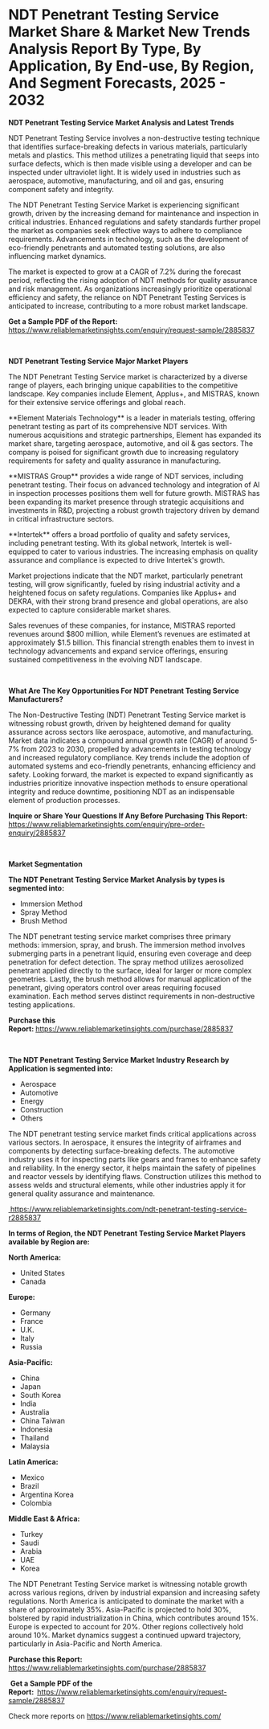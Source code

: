<p><h1>NDT Penetrant Testing Service Market Share & Market New Trends Analysis Report By Type, By Application, By End-use, By Region, And Segment Forecasts, 2025 - 2032</h1></p><p><strong>NDT Penetrant Testing Service Market Analysis and Latest Trends</strong></p>
<p><p>NDT Penetrant Testing Service involves a non-destructive testing technique that identifies surface-breaking defects in various materials, particularly metals and plastics. This method utilizes a penetrating liquid that seeps into surface defects, which is then made visible using a developer and can be inspected under ultraviolet light. It is widely used in industries such as aerospace, automotive, manufacturing, and oil and gas, ensuring component safety and integrity.</p><p>The NDT Penetrant Testing Service Market is experiencing significant growth, driven by the increasing demand for maintenance and inspection in critical industries. Enhanced regulations and safety standards further propel the market as companies seek effective ways to adhere to compliance requirements. Advancements in technology, such as the development of eco-friendly penetrants and automated testing solutions, are also influencing market dynamics.</p><p>The market is expected to grow at a CAGR of 7.2% during the forecast period, reflecting the rising adoption of NDT methods for quality assurance and risk management. As organizations increasingly prioritize operational efficiency and safety, the reliance on NDT Penetrant Testing Services is anticipated to increase, contributing to a more robust market landscape.</p></p>
<p><strong>Get a Sample PDF of the Report:&nbsp;</strong> <a href="https://www.reliablemarketinsights.com/enquiry/request-sample/2885837?utm_campaign=3191&utm_medium=2&utm_source=Github&utm_content=ia&utm_term=13032025&utm_id=ndt-penetrant-testing-service">https://www.reliablemarketinsights.com/enquiry/request-sample/2885837</a></p>
<p>&nbsp;</p>
<p><strong>NDT Penetrant Testing Service Major Market Players</strong></p>
<p><p>The NDT Penetrant Testing Service market is characterized by a diverse range of players, each bringing unique capabilities to the competitive landscape. Key companies include Element, Applus+, and MISTRAS, known for their extensive service offerings and global reach.</p><p>**Element Materials Technology** is a leader in materials testing, offering penetrant testing as part of its comprehensive NDT services. With numerous acquisitions and strategic partnerships, Element has expanded its market share, targeting aerospace, automotive, and oil & gas sectors. The company is poised for significant growth due to increasing regulatory requirements for safety and quality assurance in manufacturing.</p><p>**MISTRAS Group** provides a wide range of NDT services, including penetrant testing. Their focus on advanced technology and integration of AI in inspection processes positions them well for future growth. MISTRAS has been expanding its market presence through strategic acquisitions and investments in R&D, projecting a robust growth trajectory driven by demand in critical infrastructure sectors.</p><p>**Intertek** offers a broad portfolio of quality and safety services, including penetrant testing. With its global network, Intertek is well-equipped to cater to various industries. The increasing emphasis on quality assurance and compliance is expected to drive Intertek's growth.</p><p>Market projections indicate that the NDT market, particularly penetrant testing, will grow significantly, fueled by rising industrial activity and a heightened focus on safety regulations. Companies like Applus+ and DEKRA, with their strong brand presence and global operations, are also expected to capture considerable market shares.</p><p>Sales revenues of these companies, for instance, MISTRAS reported revenues around $800 million, while Element’s revenues are estimated at approximately $1.5 billion. This financial strength enables them to invest in technology advancements and expand service offerings, ensuring sustained competitiveness in the evolving NDT landscape.</p></p>
<p>&nbsp;</p>
<p><strong>What Are The Key Opportunities For NDT Penetrant Testing Service Manufacturers?</strong></p>
<p><p>The Non-Destructive Testing (NDT) Penetrant Testing Service market is witnessing robust growth, driven by heightened demand for quality assurance across sectors like aerospace, automotive, and manufacturing. Market data indicates a compound annual growth rate (CAGR) of around 5-7% from 2023 to 2030, propelled by advancements in testing technology and increased regulatory compliance. Key trends include the adoption of automated systems and eco-friendly penetrants, enhancing efficiency and safety. Looking forward, the market is expected to expand significantly as industries prioritize innovative inspection methods to ensure operational integrity and reduce downtime, positioning NDT as an indispensable element of production processes.</p></p>
<p><strong>Inquire or Share Your Questions If Any Before Purchasing This Report:</strong> <a href="https://www.reliablemarketinsights.com/enquiry/pre-order-enquiry/2885837?utm_campaign=3191&utm_medium=2&utm_source=Github&utm_content=ia&utm_term=13032025&utm_id=ndt-penetrant-testing-service">https://www.reliablemarketinsights.com/enquiry/pre-order-enquiry/2885837</a></p>
<p>&nbsp;</p>
<p><strong>Market Segmentation</strong></p>
<p><strong>The NDT Penetrant Testing Service Market Analysis by types is segmented into:</strong></p>
<p><ul><li>Immersion Method</li><li>Spray Method</li><li>Brush Method</li></ul></p>
<p><p>The NDT penetrant testing service market comprises three primary methods: immersion, spray, and brush. The immersion method involves submerging parts in a penetrant liquid, ensuring even coverage and deep penetration for defect detection. The spray method utilizes aerosolized penetrant applied directly to the surface, ideal for larger or more complex geometries. Lastly, the brush method allows for manual application of the penetrant, giving operators control over areas requiring focused examination. Each method serves distinct requirements in non-destructive testing applications.</p></p>
<p><strong>Purchase this Report:&nbsp;</strong><a href="https://www.reliablemarketinsights.com/purchase/2885837?utm_campaign=3191&utm_medium=2&utm_source=Github&utm_content=ia&utm_term=13032025&utm_id=ndt-penetrant-testing-service">https://www.reliablemarketinsights.com/purchase/2885837</a></p>
<p>&nbsp;</p>
<p><strong>The NDT Penetrant Testing Service Market Industry Research by Application is segmented into:</strong></p>
<p><ul><li>Aerospace</li><li>Automotive</li><li>Energy</li><li>Construction</li><li>Others</li></ul></p>
<p><p>The NDT penetrant testing service market finds critical applications across various sectors. In aerospace, it ensures the integrity of airframes and components by detecting surface-breaking defects. The automotive industry uses it for inspecting parts like gears and frames to enhance safety and reliability. In the energy sector, it helps maintain the safety of pipelines and reactor vessels by identifying flaws. Construction utilizes this method to assess welds and structural elements, while other industries apply it for general quality assurance and maintenance.</p></p>
<p><a href="https://www.reliablemarketinsights.com/ndt-penetrant-testing-service-r2885837?utm_campaign=3191&utm_medium=2&utm_source=Github&utm_content=ia&utm_term=13032025&utm_id=ndt-penetrant-testing-service">&nbsp;https://www.reliablemarketinsights.com/ndt-penetrant-testing-service-r2885837</a></p>
<p><strong>In terms of Region, the NDT Penetrant Testing Service Market Players available by Region are:</strong></p>
<p>
    <p> <strong> North America: </strong>
        <ul>
            <li>United States</li>
            <li>Canada</li>
        </ul>
        </p> 
    <p> <strong> Europe: </strong>
        <ul>
            <li>Germany</li>
            <li>France</li>
            <li>U.K.</li>
            <li>Italy</li>
            <li>Russia</li>
        </ul>
        </p> 
    <p> <strong> Asia-Pacific: </strong>
        <ul>
            <li>China</li>
            <li>Japan</li>
            <li>South Korea</li>
            <li>India</li>
            <li>Australia</li>
            <li>China Taiwan</li>
            <li>Indonesia</li>
            <li>Thailand</li>
            <li>Malaysia</li>
        </ul>
        </p> 
    <p> <strong> Latin America: </strong>
        <ul>
            <li>Mexico</li>
            <li>Brazil</li>
            <li>Argentina Korea</li>
            <li>Colombia</li>
        </ul>
        </p> 
    <p> <strong> Middle East & Africa: </strong>
        <ul>
            <li>Turkey</li>
            <li>Saudi</li>
            <li>Arabia</li>
            <li>UAE</li>
            <li>Korea</li>
        </ul>
    </p>
    </p>
<p><p>The NDT Penetrant Testing Service market is witnessing notable growth across various regions, driven by industrial expansion and increasing safety regulations. North America is anticipated to dominate the market with a share of approximately 35%. Asia-Pacific is projected to hold 30%, bolstered by rapid industrialization in China, which contributes around 15%. Europe is expected to account for 20%. Other regions collectively hold around 10%. Market dynamics suggest a continued upward trajectory, particularly in Asia-Pacific and North America.</p></p>
<p><strong>Purchase this Report: </strong><a href="https://www.reliablemarketinsights.com/purchase/2885837?utm_campaign=3191&utm_medium=2&utm_source=Github&utm_content=ia&utm_term=13032025&utm_id=ndt-penetrant-testing-service">https://www.reliablemarketinsights.com/purchase/2885837</a></p>
<p>&nbsp;<strong>Get a Sample PDF of the Report:&nbsp;&nbsp;</strong><a href="https://www.reliablemarketinsights.com/enquiry/request-sample/2885837?utm_campaign=3191&utm_medium=2&utm_source=Github&utm_content=ia&utm_term=13032025&utm_id=ndt-penetrant-testing-service">https://www.reliablemarketinsights.com/enquiry/request-sample/2885837</a></p>
<p><strong></strong></p>
<p>Check more reports on <a href="https://www.reliablemarketinsights.com/?utm_campaign=3191&utm_medium=2&utm_source=Github&utm_content=ia&utm_term=13032025&utm_id=ndt-penetrant-testing-service">https://www.reliablemarketinsights.com/</a></p>